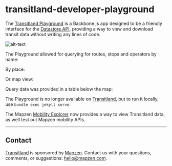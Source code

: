 # transitland-developer-playground

The [Transitland Playground](https://transit.land/playground) is a Backbone.js app designed to be a friendly interface for the [Datastore API](https://github.com/transitland/transitland-datastore), providing a way to view and download transit data without writing any lines of code. 

<!-- screenshot of playground interface -->
![alt-text](https://github.com/transitland/playground/tree/decommission%23139/images/README_00_Transitland_Playground.png "Transitland Playground UI")

The Playground allowed for querying for routes, stops and operators by name:

<!-- screenshot of routes by operator name -->

By place:

<!-- screenshot of query by place name -->

Or map view:

<!-- screenshot of query by map view-->

Query data was provided in a table below the map:

<!-- screenshot of table -->

The Playground is no longer available on [Transitland](https://transit.land), but to run it locally, use `bundle exec jekyll serve`.

The Mapzen [Mobility Explorer](https://mapzen.com/mobility/explorer) now provides a way to view Transitland data, as well test out Mapzen mobility APIs.

---


## Contact

[Transitland](https://transit.land) is sponsored by [Mapzen](http://mapzen.com). Contact us with your questions, comments, or suggestions: [hello@mapzen.com](mailto:hello@mapzen.com).
